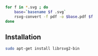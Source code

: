 ```bash
for f in *.svg ; do
    base=`basename $f .svg`
    rsvg-convert -f pdf -o $base.pdf $f
done
```

## Installation
```bash
sudo apt-get install librsvg2-bin
```

